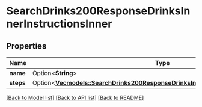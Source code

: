 # SearchDrinks200ResponseDrinksInnerInstructionsInner

## Properties

Name | Type | Description | Notes
------------ | ------------- | ------------- | -------------
**name** | Option<**String**> |  | [optional]
**steps** | Option<[**Vec<models::SearchDrinks200ResponseDrinksInnerInstructionsInnerStepsInner>**](searchDrinks_200_response_drinks_inner_instructions_inner_steps_inner.md)> |  | [optional]

[[Back to Model list]](../README.md#documentation-for-models) [[Back to API list]](../README.md#documentation-for-api-endpoints) [[Back to README]](../README.md)


